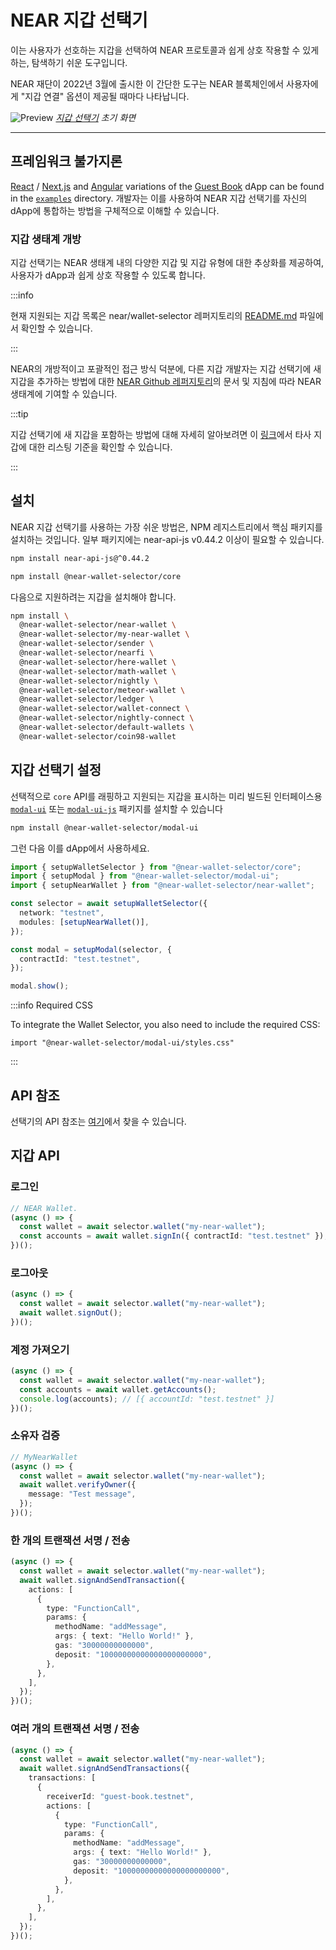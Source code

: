 # NEAR 지갑 선택기

이는 사용자가 선호하는 지갑을 선택하여 NEAR 프로토콜과 쉽게 상호 작용할 수 있게 하는, 탐색하기 쉬운 도구입니다.

NEAR 재단이 2022년 3월에 출시한 이 간단한 도구는 NEAR 블록체인에서 사용자에게 "지갑 연결" 옵션이 제공될 때마다 나타납니다.

![Preview](/docs/assets/wallet-selector-preview.png) *[지갑 선택기](https://near.github.io/wallet-selector/) 초기 화면*

---

## 프레임워크 불가지론

[React](https://reactjs.org/) / [Next.js](https://nextjs.org/) and [Angular](https://angular.io/) variations of the [Guest Book](https://github.com/near-examples/guest-book-examples/) dApp can be found in the [`examples`](https://github.com/near/wallet-selector/tree/main/examples) directory. 개발자는 이를 사용하여 NEAR 지갑 선택기를 자신의 dApp에 통합하는 방법을 구체적으로 이해할 수 있습니다.

### 지갑 생태계 개방

지갑 선택기는 NEAR 생태계 내의 다양한 지갑 및 지갑 유형에 대한 추상화를 제공하여, 사용자가 dApp과 쉽게 상호 작용할 수 있도록 합니다.

:::info

현재 지원되는 지갑 목록은 near/wallet-selector 레퍼지토리의 [README.md](https://github.com/near/wallet-selector/blob/main/README.md) 파일에서 확인할 수 있습니다.

:::

NEAR의 개방적이고 포괄적인 접근 방식 덕분에, 다른 지갑 개발자는 지갑 선택기에 새 지갑을 추가하는 방법에 대한 [NEAR Github 레퍼지토리](https://github.com/near/wallet-selector)의 문서 및 지침에 따라 NEAR 생태계에 기여할 수 있습니다.

:::tip

지갑 선택기에 새 지갑을 포함하는 방법에 대해 자세히 알아보려면 이 [링크](https://github.com/near/wallet-selector/blob/main/CONTRIBUTING.md#listing-criteria-for-third-party-wallet-on-wallet-selector)에서 타사 지갑에 대한 리스팅 기준을 확인할 수 있습니다.

:::

## 설치

NEAR 지갑 선택기를 사용하는 가장 쉬운 방법은, NPM 레지스트리에서 핵심 패키지를 설치하는 것입니다. 일부 패키지에는 near-api-js v0.44.2 이상이 필요할 수 있습니다.

```bash
npm install near-api-js@^0.44.2
```

```bash
npm install @near-wallet-selector/core
```

다음으로 지원하려는 지갑을 설치해야 합니다.

```bash
npm install \
  @near-wallet-selector/near-wallet \
  @near-wallet-selector/my-near-wallet \
  @near-wallet-selector/sender \
  @near-wallet-selector/nearfi \
  @near-wallet-selector/here-wallet \
  @near-wallet-selector/math-wallet \
  @near-wallet-selector/nightly \
  @near-wallet-selector/meteor-wallet \
  @near-wallet-selector/ledger \
  @near-wallet-selector/wallet-connect \
  @near-wallet-selector/nightly-connect \
  @near-wallet-selector/default-wallets \
  @near-wallet-selector/coin98-wallet
```

## 지갑 선택기 설정

선택적으로 `core` API를 래핑하고 지원되는 지갑을 표시하는 미리 빌드된 인터페이스용 [`modal-ui`](https://www.npmjs.com/package/@near-wallet-selector/modal-ui) 또는 [`modal-ui-js`](https://www.npmjs.com/package/@near-wallet-selector/modal-ui-js) 패키지를 설치할 수 있습니다

```bash
npm install @near-wallet-selector/modal-ui
```

그런 다음 이를 dApp에서 사용하세요.

```ts
import { setupWalletSelector } from "@near-wallet-selector/core";
import { setupModal } from "@near-wallet-selector/modal-ui";
import { setupNearWallet } from "@near-wallet-selector/near-wallet";

const selector = await setupWalletSelector({
  network: "testnet",
  modules: [setupNearWallet()],
});

const modal = setupModal(selector, {
  contractId: "test.testnet",
});

modal.show();
```

:::info Required CSS

To integrate the Wallet Selector, you also need to include the required CSS:

```
import "@near-wallet-selector/modal-ui/styles.css"
```

:::

## API 참조

선택기의 API 참조는 [여기](https://github.com/near/wallet-selector/blob/main/packages/core/docs/api/selector.md)에서 찾을 수 있습니다.

## 지갑 API

### 로그인

```ts
// NEAR Wallet.
(async () => {
  const wallet = await selector.wallet("my-near-wallet");
  const accounts = await wallet.signIn({ contractId: "test.testnet" });
})();
```

### 로그아웃

```ts
(async () => {
  const wallet = await selector.wallet("my-near-wallet");
  await wallet.signOut();
})();
```

### 계정 가져오기

```ts
(async () => {
  const wallet = await selector.wallet("my-near-wallet");
  const accounts = await wallet.getAccounts();
  console.log(accounts); // [{ accountId: "test.testnet" }]
})();
```

### 소유자 검증

```ts
// MyNearWallet
(async () => {
  const wallet = await selector.wallet("my-near-wallet");
  await wallet.verifyOwner({
    message: "Test message",
  });
})();
```

### 한 개의 트랜잭션 서명 / 전송

```ts
(async () => {
  const wallet = await selector.wallet("my-near-wallet");
  await wallet.signAndSendTransaction({
    actions: [
      {
        type: "FunctionCall",
        params: {
          methodName: "addMessage",
          args: { text: "Hello World!" },
          gas: "30000000000000",
          deposit: "10000000000000000000000",
        },
      },
    ],
  });
})();
```

### 여러 개의 트랜잭션 서명 / 전송

```ts
(async () => {
  const wallet = await selector.wallet("my-near-wallet");
  await wallet.signAndSendTransactions({
    transactions: [
      {
        receiverId: "guest-book.testnet",
        actions: [
          {
            type: "FunctionCall",
            params: {
              methodName: "addMessage",
              args: { text: "Hello World!" },
              gas: "30000000000000",
              deposit: "10000000000000000000000",
            },
          },
        ],
      },
    ],
  });
})();
```
